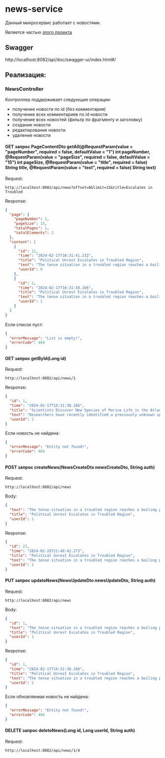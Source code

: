 # news-service

Данный микросервис работает с новостями.

Является частью [этого проекта](https://github.com/vitmvit/core-service/tree/dev)

## Swagger

http://localhost:8082/api/doc/swagger-ui/index.html#/

## Реализация:

### NewsController

Контроллер поддерживает следующие операции:

- получение новости по id (без комментария)
- получение всех комментариев по id новости
- получение всех новостей (фильтр по фрагменту и заголовку)
- создание новости
- редактирование новости
- удаление новости

#### GET запрос PageContentDto<NewsDto> getAll(@RequestParam(value = "pageNumber", required = false, defaultValue = "1") int pageNumber, @RequestParam(value = "pageSize", required = false, defaultValue = "15") int pageSize, @RequestParam(value = "title", required = false) String title, @RequestParam(value = "text", required = false) String text)

Request:

```http request
http://localhost:8082/api/news?offset=0&limit=15&title=Escalates in Troubled
```

Response:

```json
{
  "page": {
    "pageNumber": 1,
    "pageSize": 15,
    "totalPages": 1,
    "totalElements": 2
  },
  "content": [
    {
      "id": 11,
      "time": "2024-02-17T16:31:41.232",
      "title": "Political Unrest Escalates in Troubled Region",
      "text": "The tense situation in a troubled region reaches a boiling point as political unrest escalates.",
      "userId": 9
    },
    {
      "id": 1,
      "time": "2024-02-17T16:31:38.166",
      "title": "Political Unrest Escalates in Troubled Region",
      "text": "The tense situation in a troubled region reaches a boiling point as political unrest escalates.",
      "userId": 1
    }
  ]
}
```

Если список пуст:

```json
{
  "errorMessage": "List is empty!",
  "errorCode": 404
}
```

#### GET запрос getById(Long id)

Request:

```http request
http://localhost:8082/api/news/1
```

Response:

```json
{
  "id": 1,
  "time": "2024-02-17T16:31:38.166",
  "title": "Scientists Discover New Species of Marine Life in the Atlantic Ocean",
  "text": "Researchers have recently identified a previously unknown species of marine organisms during a deep-sea expedition in the Atlantic Ocean.",
  "userId": 1
}
```

Если новость не найдена:

```json
{
  "errorMessage": "Entity not found!",
  "errorCode": 404
}
```

#### POST запрос createNews(NewsCreateDto newsCreateDto, String auth)

Request:

```http request
http://localhost:8082/api/news
```

Body:

```json
{
  "text": "The tense situation in a troubled region reaches a boiling point as political unrest escalates.",
  "title": "Political Unrest Escalates in Troubled Region",
  "userId": 1
}
```

Response:

```json
{
  "id": 21,
  "time": "2024-02-20T21:48:42.273",
  "title": "Political Unrest Escalates in Troubled Region",
  "text": "The tense situation in a troubled region reaches a boiling point as political unrest escalates.",
  "userId": 1
}
```

#### PUT запрос updateNews(NewsUpdateDto newsUpdateDto, String auth)

Request:

```http request
http://localhost:8082/api/news
```

Body:

```json
{
  "id": 1,
  "text": "The tense situation in a troubled region reaches a boiling point as political unrest escalates.",
  "title": "Political Unrest Escalates in Troubled Region",
  "userId": 1
}
```

Response:

```json
{
  "id": 1,
  "time": "2024-02-17T16:31:38.166",
  "title": "Political Unrest Escalates in Troubled Region",
  "text": "The tense situation in a troubled region reaches a boiling point as political unrest escalates.",
  "userId": 1
}
```

Если обновляемая новость не найдена:

```json
{
  "errorMessage": "Entity not found!",
  "errorCode": 404
}
```

#### DELETE запрос deleteNews(Long id, Long userId, String auth)

Request:

```http request
http://localhost:8082/api/news/1/4
```